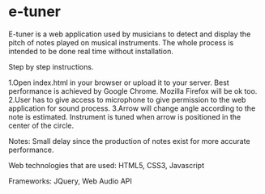 e-tuner
=======

E-tuner is a web application used by musicians to detect and display the pitch of notes played on musical instruments.
The whole process is intended to be done real time without installation. 

Step by step instructions.

1.Open index.html in your browser or upload it to your server. Best performance is achieved by Google Chrome. Mozilla Firefox will be ok too.
2.User has to give access to microphone to give permission to the web application for sound process.
3.Arrow will change angle according to the note is estimated. Instrument is tuned when arrow is positioned in the center 
of the circle.

Notes: Small delay since the production of notes exist for more accurate performance.

Web technologies that are used: HTML5, CSS3, Javascript

Frameworks: JQuery, Web Audio API
